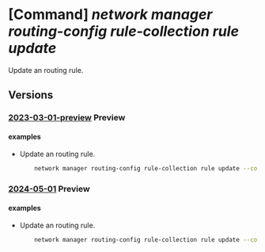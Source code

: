 # [Command] _network manager routing-config rule-collection rule update_

Update an routing rule.

## Versions

### [2023-03-01-preview](/Resources/mgmt-plane/L3N1YnNjcmlwdGlvbnMve30vcmVzb3VyY2Vncm91cHMve30vcHJvdmlkZXJzL21pY3Jvc29mdC5uZXR3b3JrL25ldHdvcmttYW5hZ2Vycy97fS9yb3V0aW5nY29uZmlndXJhdGlvbnMve30vcnVsZWNvbGxlY3Rpb25zL3t9L3J1bGVzL3t9/2023-03-01-preview.xml) **Preview**

<!-- mgmt-plane /subscriptions/{}/resourcegroups/{}/providers/microsoft.network/networkmanagers/{}/routingconfigurations/{}/rulecollections/{}/rules/{} 2023-03-01-preview -->

#### examples

- Update an routing rule.
    ```bash
        network manager routing-config rule-collection rule update --config-name TestNetworkManagerConfig --manager-name TestNetworkManager --collection-name TestNetworkManagerCollection --name TestNetworkManagerRule --resource-group "rg1" --description "test"
    ```

### [2024-05-01](/Resources/mgmt-plane/L3N1YnNjcmlwdGlvbnMve30vcmVzb3VyY2Vncm91cHMve30vcHJvdmlkZXJzL21pY3Jvc29mdC5uZXR3b3JrL25ldHdvcmttYW5hZ2Vycy97fS9yb3V0aW5nY29uZmlndXJhdGlvbnMve30vcnVsZWNvbGxlY3Rpb25zL3t9L3J1bGVzL3t9/2024-05-01.xml) **Preview**

<!-- mgmt-plane /subscriptions/{}/resourcegroups/{}/providers/microsoft.network/networkmanagers/{}/routingconfigurations/{}/rulecollections/{}/rules/{} 2024-05-01 -->

#### examples

- Update an routing rule.
    ```bash
        network manager routing-config rule-collection rule update --config-name TestNetworkManagerConfig --manager-name TestNetworkManager --collection-name TestNetworkManagerCollection --name TestNetworkManagerRule --resource-group "rg1" --description "test"
    ```
